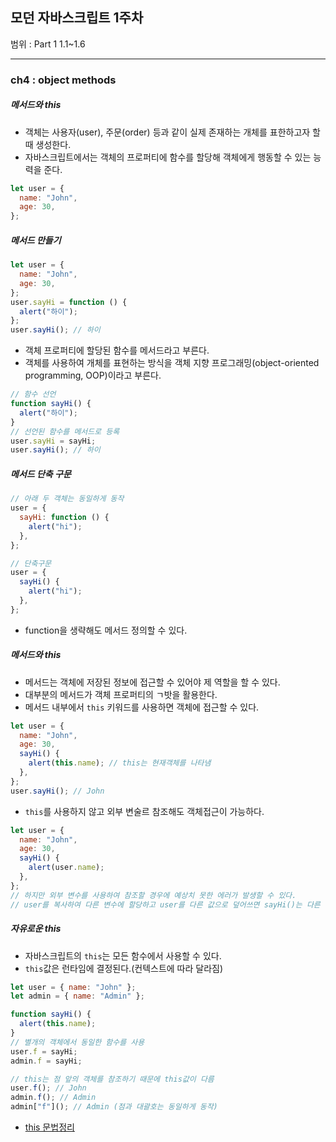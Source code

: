 ## 모던 자바스크립트 1주차

범위 : Part 1 1.1~1.6

---

### ch4 : object methods

##### 메서드와 this

- 객체는 사용자(user), 주문(order) 등과 같이 실제 존재하는 개체를 표한하고자 할 때 생성한다.
- 자바스크립트에서는 객체의 프로퍼티에 함수를 할당해 객체에게 행동할 수 있는 능력을 준다.

```js
let user = {
  name: "John",
  age: 30,
};
```

##### 메서드 만들기

```js
let user = {
  name: "John",
  age: 30,
};
user.sayHi = function () {
  alert("하이");
};
user.sayHi(); // 하이
```

- 객체 프로퍼티에 할당된 함수를 메서드라고 부른다.
- 객체를 사용하여 개체를 표현하는 방식을 객체 지향 프로그래밍(object-oriented programming, OOP)이라고 부른다.

```js
// 함수 선언
function sayHi() {
  alert("하이");
}
// 선언된 함수를 메서드로 등록
user.sayHi = sayHi;
user.sayHi(); // 하이
```

##### 메서드 단축 구문

```js
// 아래 두 객체는 동일하게 동작
user = {
  sayHi: function () {
    alert("hi");
  },
};

// 단축구문
user = {
  sayHi() {
    alert("hi");
  },
};
```

- function을 생략해도 메서드 정의할 수 있다.

##### 메서드와 this

- 메서드는 객체에 저장된 정보에 접근할 수 있어야 제 역할을 할 수 있다.
- 대부분의 메서드가 객체 프로퍼티의 ㄱ밧을 활용한다.
- 메서드 내부에서 <code>this</code> 키워드를 사용하면 객체에 접근할 수 있다.

```js
let user = {
  name: "John",
  age: 30,
  sayHi() {
    alert(this.name); // this는 현재객체를 나타냄
  },
};
user.sayHi(); // John
```

- <code>this</code>를 사용하지 않고 외부 변술르 참조해도 객체접근이 가능하다.

```js
let user = {
  name: "John",
  age: 30,
  sayHi() {
    alert(user.name);
  },
};
// 하지만 외부 변수를 사용하여 참조할 경우에 예상치 못한 에러가 발생할 수 있다.
// user를 복사하여 다른 변수에 할당하고 user를 다른 값으로 덮어쓰면 sayHi()는 다른 값을 참조한다.
```

##### 자유로운 this

- 자바스크립트의 <code>this</code>는 모든 함수에서 사용할 수 있다.
- <code>this</code>값은 런타임에 결정된다.(컨텍스트에 따라 달라짐)

```js
let user = { name: "John" };
let admin = { name: "Admin" };

function sayHi() {
  alert(this.name);
}
// 별개의 객체에서 동일한 함수를 사용
user.f = sayHi;
admin.f = sayHi;

// this는 점 앞의 객체를 참조하기 때문에 this값이 다름
user.f(); // John
admin.f(); // Admin
admin["f"](); // Admin (점과 대괄호는 동일하게 동작)
```

- [this 문법정리](https://velog.io/@pangkyu/%EC%9E%90%EB%B0%94%EC%8A%A4%ED%81%AC%EB%A6%BD%ED%8A%B8-this)
